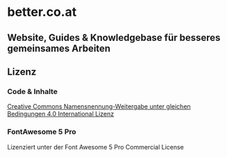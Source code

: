 # better.co.at

## Website, Guides & Knowledgebase für besseres gemeinsames Arbeiten

## Lizenz

### Code & Inhalte

[Creative Commons Namensnennung-Weitergabe unter gleichen Bedingungen 4.0 International Lizenz](http://creativecommons.org/licenses/by-sa/4.0/)

### FontAwesome 5 Pro

Lizenziert unter der Font Awesome 5 Pro Commercial License
